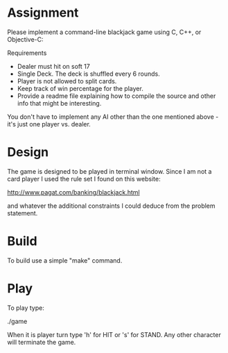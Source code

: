 Assignment
==========

Please implement a command-line blackjack game using C, C++, or Objective-C:

Requirements

* Dealer must hit on soft 17
* Single Deck. The deck is shuffled every 6 rounds.
* Player is not allowed to split cards.
* Keep track of win percentage for the player.
* Provide a readme file explaining how to compile the source and other info that might be interesting.
 
You don't have to implement any AI other than the one mentioned above - it's just one player vs. dealer.

Design
======

The game is designed to be played in terminal window. Since I am not a card player I used the rule set I found on this website:

http://www.pagat.com/banking/blackjack.html

and whatever the additional constraints I could deduce from the problem statement.

Build
=====

To build use a simple "make" command.

Play
====

To play type:

./game

When it is player turn type 'h' for HIT or 's' for STAND. Any other character will terminate the game.

